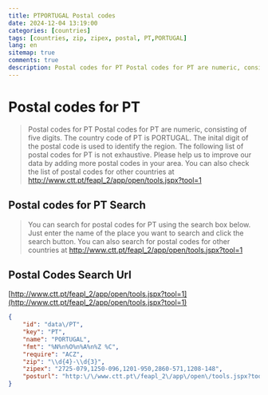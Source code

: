 ```yaml
---
title: PTPORTUGAL Postal codes 
date: 2024-12-04 13:19:00
categories: [countries]
tags: [countries, zip, zipex, postal, PT,PORTUGAL]
lang: en
sitemap: true
comments: true
description: Postal codes for PT Postal codes for PT are numeric, consisting of five digits. The country code of PT is PORTUGAL. The inital digit of the postal code is used to identify the region. The following list of postal codes for PT is not exhaustive. Please help us to improve our data by adding more postal codes in your area. You can also check the list of postal codes for other countries at http://www.ctt.pt/feapl_2/app/open/tools.jspx?tool=1
---
```


# Postal codes for PT
> Postal codes for PT Postal codes for PT are numeric, consisting of five digits. The country code of PT is PORTUGAL. The inital digit of the postal code is used to identify the region. The following list of postal codes for PT is not exhaustive. Please help us to improve our data by adding more postal codes in your area. You can also check the list of postal codes for other countries at http://www.ctt.pt/feapl_2/app/open/tools.jspx?tool=1

## Postal codes for PT Search 
> You can search for postal codes for PT using the search box below. Just enter the name of the place you want to search and click the search button. You can also search for postal codes for other countries at http://www.ctt.pt/feapl_2/app/open/tools.jspx?tool=1

## Postal Codes Search Url

[http://www.ctt.pt/feapl_2/app/open/tools.jspx?tool=1](http://www.ctt.pt/feapl_2/app/open/tools.jspx?tool=1)
```json
{
    "id": "data\/PT",
    "key": "PT",
    "name": "PORTUGAL",
    "fmt": "%N%n%O%n%A%n%Z %C",
    "require": "ACZ",
    "zip": "\\d{4}-\\d{3}",
    "zipex": "2725-079,1250-096,1201-950,2860-571,1208-148",
    "posturl": "http:\/\/www.ctt.pt\/feapl_2\/app\/open\/tools.jspx?tool=1"
}
```
